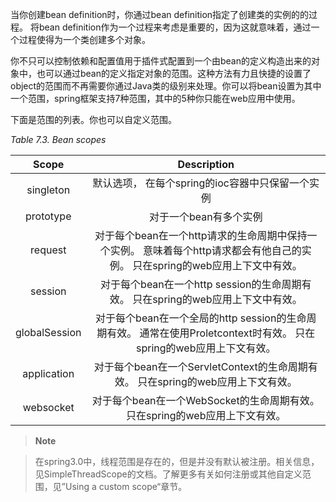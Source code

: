 当你创建bean definition时，你通过bean definition指定了创建类的实例的的过程。 将bean definition作为一个过程来考虑是重要的，因为这就意味着，通过一个过程使得为一个类创建多个对象。

你不只可以控制依赖和配置值用于插件式配置到一个由bean的定义构造出来的对象中，也可以通过bean的定义指定对象的范围。这种方法有力且快捷的设置了object的范围而不再需要你通过Java类的级别来处理。你可以将bean设置为其中一个范围，spring框架支持7种范围，其中的5种你只能在web应用中使用。

下面是范围的列表。你也可以自定义范围。

_Table 7.3. Bean scopes_

| Scope | Description |
| :---: | :---: |
| singleton | 默认选项， 在每个spring的ioc容器中只保留一个实例 |
| prototype | 对于一个bean有多个实例 |
| request | 对于每个bean在一个http请求的生命周期中保持一个实例。 意味着每个http请求都会有他自己的实例。 只在spring的web应用上下文中有效。 |
| session | 对于每个bean在一个http session的生命周期有效。 只在spring的web应用上下文中有效。 |
| globalSession | 对于每个bean在一个全局的http session的生命周期有效。 通常在使用Proletcontext时有效。 只在spring的web应用上下文有效。 |
| application | 对于每个bean在一个ServletContext的生命周期有效。 只在spring的web应用上下文有效。 |
| websocket | 对于每个bean在一个WebSocket的生命周期有效。 只在spring的web应用上下文有效。 |

>**Note**

>在spring3.0中，线程范围是存在的，但是并没有默认被注册。相关信息，见SimpleThreadScope的文档。了解更多有关如何注册或其他自定义范围，见”Using a custom scope“章节。


